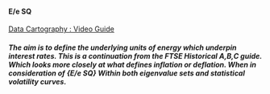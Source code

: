 #### E/e SQ

[Data Cartography : Video Guide](https://www.youtube.com/playlist?list=PLBx_-O2xTMh73vurWagwrFdKhBCktEPLK)

##### The aim  is to define the underlying units of energy which underpin interest rates. This is a continuation from the FTSE Historical A,B,C guide. Which looks more closely at what defines inflation or deflation. When in consideration of {E/e SQ} Within both eigenvalue sets and statistical volatility curves.
